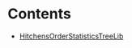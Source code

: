 

# Contents
- [HitchensOrderStatisticsTreeLib](HitchensOrderStatisticsTreeLib.sol/library.HitchensOrderStatisticsTreeLib.md)
